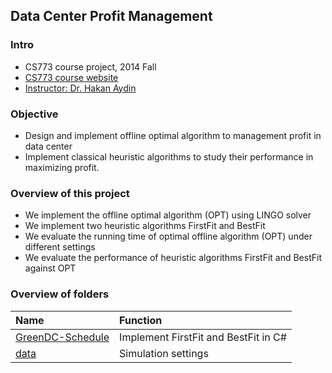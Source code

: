 ## Data Center Profit Management

### Intro
- CS773 course project, 2014 Fall
- [CS773 course website](http://cs.gmu.edu/syllabus/syllabi-fall14/CS773AydinH.html)
- [Instructor: Dr. Hakan Aydin](http://cs.gmu.edu/~aydin/)

### Objective
- Design and implement offline optimal algorithm to management profit in data center
- Implement classical heuristic algorithms to study their performance in maximizing profit.

### Overview of this project
- We implement the offline optimal algorithm (OPT) using LINGO solver
- We implement two heuristic algorithms FirstFit and BestFit
- We evaluate the running time of optimal offline algorithm (OPT) under different settings
- We evaluate the performance of heuristic algorithms FirstFit and BestFit against OPT

### Overview of folders
|Name| Function|
|:----|:-------|
|[GreenDC-Schedule](./GreenDC-Schedule)| Implement FirstFit and BestFit in C#|
|[data](./data)| Simulation settings|
